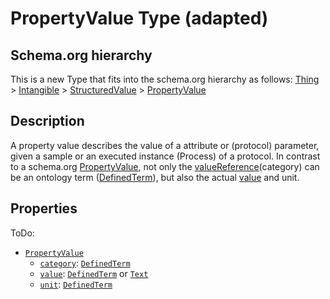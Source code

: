 # PropertyValue Type (adapted)

## Schema.org hierarchy

This is a new Type that fits into the schema.org hierarchy as follows:
[Thing](http://schema.org/Thing) > [Intangible](http://schema.org/Intangible) > [StructuredValue](http://schema.org/StructuredValue) > [PropertyValue]()

## Description

A property value describes the value of a attribute or (protocol) parameter, given a sample or an executed instance (Process) of a protocol. In contrast to a schema.org [PropertyValue](http://schema.org/PropertyValue), not only the [valueReference](http://schema.org/valueReference)(category) can be an ontology term ([DefinedTerm](http://schema.org/DefinedTerm)), but also the actual [value](http://schema.org/value) and unit.


## Properties

ToDo:
- [`PropertyValue`](https://isa-specs.readthedocs.io/en/latest/isajson.html#process-parameter-value-schema-json)
  - [`category`](): [`DefinedTerm`](https://schema.org/DefinedTerm)
  - [`value`](): [`DefinedTerm`](https://schema.org/DefinedTerm) or [`Text`](https://schema.org/Text)
  - [`unit`](): [`DefinedTerm`](https://schema.org/DefinedTerm)
